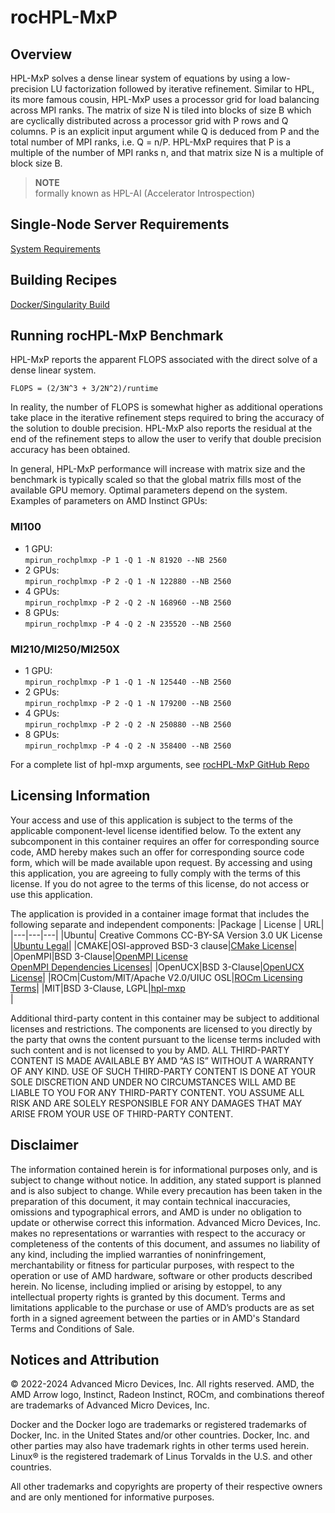 # rocHPL-MxP

## Overview
HPL-MxP solves a dense linear system of equations by using a low-precision LU factorization followed by iterative refinement. Similar to HPL, its more famous cousin, HPL-MxP uses a processor grid for load balancing across MPI ranks. The matrix of size N is tiled into blocks of size B which are cyclically distributed across a processor grid with P rows and Q columns. P is an explicit input argument while Q is deduced from P and the total number of MPI ranks, i.e. Q = n/P. HPL-MxP requires that P is a multiple of the number of MPI ranks n, and that matrix size N is a multiple of block size B.

> **NOTE**  
> formally known as HPL-AI (Accelerator Introspection)
## Single-Node Server Requirements
[System Requirements](/README.md#single-node-server-requirements) 


## Building Recipes
[Docker/Singularity Build](/hpl-mxp/docker/)

## Running rocHPL-MxP Benchmark
HPL-MxP reports the apparent FLOPS associated with the direct solve of a dense linear system.

`FLOPS = (2/3N^3 + 3/2N^2)/runtime`

In reality, the number of FLOPS is somewhat higher as additional operations take place in the iterative refinement steps required to bring the accuracy of the solution to double precision. HPL-MxP also reports the residual at the end of the refinement steps to allow the user to verify that double precision accuracy has been obtained.

In general, HPL-MxP performance will increase with matrix size and the benchmark is typically scaled so that the global matrix fills most of the available GPU memory. Optimal parameters depend on the system. Examples of parameters on AMD Instinct GPUs:

### MI100
- 1 GPU:  
```mpirun_rochplmxp -P 1 -Q 1 -N 81920 --NB 2560```
- 2 GPUs:  
```mpirun_rochplmxp -P 2 -Q 1 -N 122880 --NB 2560```
- 4 GPUs:  
```mpirun_rochplmxp -P 2 -Q 2 -N 168960 --NB 2560```
- 8 GPUs:  
```mpirun_rochplmxp -P 4 -Q 2 -N 235520 --NB 2560```


### MI210/MI250/MI250X
- 1 GPU:  
```mpirun_rochplmxp -P 1 -Q 1 -N 125440 --NB 2560```
- 2 GPUs:  
```mpirun_rochplmxp -P 2 -Q 1 -N 179200 --NB 2560```
- 4 GPUs:  
```mpirun_rochplmxp -P 2 -Q 2 -N 250880 --NB 2560```
- 8 GPUs:  
```mpirun_rochplmxp -P 4 -Q 2 -N 358400 --NB 2560```


For a complete list of hpl-mxp arguments, see [rocHPL-MxP GitHub Repo](https://github.com/ROCm/rocHPL-MxP)

## Licensing Information
Your access and use of this application is subject to the terms of the applicable component-level license identified below. To the extent any subcomponent in this container requires an offer for corresponding source code, AMD hereby makes such an offer for corresponding source code form, which will be made available upon request. By accessing and using this application, you are agreeing to fully comply with the terms of this license. If you do not agree to the terms of this license, do not access or use this application.

The application is provided in a container image format that includes the following separate and independent components:
|Package | License | URL|
|---|---|---|
|Ubuntu| Creative Commons CC-BY-SA Version 3.0 UK License |[Ubuntu Legal](https://ubuntu.com/legal)|
|CMAKE|OSI-approved BSD-3 clause|[CMake License](https://cmake.org/licensing/)|
|OpenMPI|BSD 3-Clause|[OpenMPI License](https://www-lb.open-mpi.org/community/license.php)<br /> [OpenMPI Dependencies Licenses](https://docs.open-mpi.org/en/v5.0.x/license/index.html)|
|OpenUCX|BSD 3-Clause|[OpenUCX License](https://openucx.org/license/)|
|ROCm|Custom/MIT/Apache V2.0/UIUC OSL|[ROCm Licensing Terms](https://rocm.docs.amd.com/en/latest/about/license.html)|
|MIT|BSD 3-Clause, LGPL|[hpl-mxp](https://hpl-mxp.org)<br >|



Additional third-party content in this container may be subject to additional licenses and restrictions. The components are licensed to you directly by the party that owns the content pursuant to the license terms included with such content and is not licensed to you by AMD. ALL THIRD-PARTY CONTENT IS MADE AVAILABLE BY AMD “AS IS” WITHOUT A WARRANTY OF ANY KIND. USE OF SUCH THIRD-PARTY CONTENT IS DONE AT YOUR SOLE DISCRETION AND UNDER NO CIRCUMSTANCES WILL AMD BE LIABLE TO YOU FOR ANY THIRD-PARTY CONTENT. YOU ASSUME ALL RISK AND ARE SOLELY RESPONSIBLE FOR ANY DAMAGES THAT MAY ARISE FROM YOUR USE OF THIRD-PARTY CONTENT.

## Disclaimer
The information contained herein is for informational purposes only, and is subject to change without notice. In addition, any stated support is planned and is also subject to change. While every precaution has been taken in the preparation of this document, it may contain technical inaccuracies, omissions and typographical errors, and AMD is under no obligation to update or otherwise correct this information. Advanced Micro Devices, Inc. makes no representations or warranties with respect to the accuracy or completeness of the contents of this document, and assumes no liability of any kind, including the implied warranties of noninfringement, merchantability or fitness for particular purposes, with respect to the operation or use of AMD hardware, software or other products described herein. No license, including implied or arising by estoppel, to any intellectual property rights is granted by this document. Terms and limitations applicable to the purchase or use of AMD’s products are as set forth in a signed agreement between the parties or in AMD's Standard Terms and Conditions of Sale.

## Notices and Attribution
© 2022-2024 Advanced Micro Devices, Inc. All rights reserved. AMD, the AMD Arrow logo, Instinct, Radeon Instinct, ROCm, and combinations thereof are trademarks of Advanced Micro Devices, Inc.

Docker and the Docker logo are trademarks or registered trademarks of Docker, Inc. in the United States and/or other countries. Docker, Inc. and other parties may also have trademark rights in other terms used herein. Linux® is the registered trademark of Linus Torvalds in the U.S. and other countries.

All other trademarks and copyrights are property of their respective owners and are only mentioned for informative purposes.
